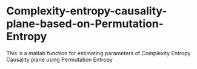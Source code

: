 # Complexity-entropy-causality-plane-based-on-Permutation-Entropy
This is a matlab function for estimating parameters of Complexity Entropy Causality plane using Permutation Entropy
